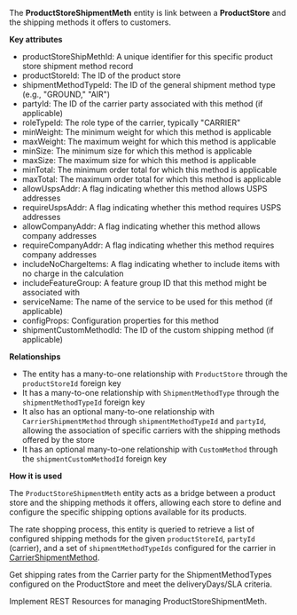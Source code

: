 The **ProductStoreShipmentMeth** entity is link between a **ProductStore** and the shipping methods it offers to customers.

**Key attributes**

*   productStoreShipMethId: A unique identifier for this specific product store shipment method record
*   productStoreId: The ID of the product store
*   shipmentMethodTypeId: The ID of the general shipment method type (e.g., "GROUND," "AIR")
*   partyId: The ID of the carrier party associated with this method (if applicable)
*   roleTypeId: The role type of the carrier, typically "CARRIER"
*   minWeight: The minimum weight for which this method is applicable
*   maxWeight: The maximum weight for which this method is applicable
*   minSize: The minimum size for which this method is applicable
*   maxSize: The maximum size for which this method is applicable
*   minTotal: The minimum order total for which this method is applicable
*   maxTotal: The maximum order total for which this method is applicable
*   allowUspsAddr: A flag indicating whether this method allows USPS addresses
*   requireUspsAddr: A flag indicating whether this method requires USPS addresses
*   allowCompanyAddr: A flag indicating whether this method allows company addresses
*   requireCompanyAddr: A flag indicating whether this method requires company addresses
*   includeNoChargeItems: A flag indicating whether to include items with no charge in the calculation
*   includeFeatureGroup: A feature group ID that this method might be associated with
*   serviceName: The name of the service to be used for this method (if applicable)
*   configProps: Configuration properties for this method
*   shipmentCustomMethodId: The ID of the custom shipping method (if applicable)

**Relationships**

*   The entity has a many-to-one relationship with `ProductStore` through the `productStoreId` foreign key
*   It has a many-to-one relationship with `ShipmentMethodType` through the `shipmentMethodTypeId` foreign key
*   It also has an optional many-to-one relationship with `CarrierShipmentMethod` through `shipmentMethodTypeId` and `partyId`, allowing the association of specific carriers with the shipping methods offered by the store
*   It has an optional many-to-one relationship with `CustomMethod` through the `shipmentCustomMethodId` foreign key

**How it is used**

The `ProductStoreShipmentMeth` entity acts as a bridge between a product store and the shipping methods it offers, allowing each store to define and configure the specific shipping options available for its products.


The rate shopping process, this entity is queried to retrieve a list of configured shipping methods for the given `productStoreId`, `partyId` (carrier), and a set of `shipmentMethodTypeIds` configured for the carrier in [CarrierShipmentMethod](CarrierShipmentMethod.md). 

Get shipping rates from the Carrier party for the ShipmentMethodTypes configured on the ProductStore and meet the deliveryDays/SLA criteria. 

Implement REST Resources for managing ProductStoreShipmentMeth. 
